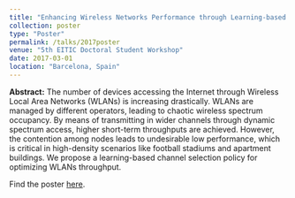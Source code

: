 ```yaml
---
title: "Enhancing Wireless Networks Performance through Learning-based Dynamic Spectrum Access"
collection: poster
type: "Poster"
permalink: /talks/2017poster
venue: "5th EITIC Doctoral Student Workshop"
date: 2017-03-01
location: "Barcelona, Spain"
---
```


**Abstract:** The number of devices accessing the Internet through Wireless Local Area Networks (WLANs) is increasing drastically. WLANs are managed by different operators, leading to chaotic wireless spectrum occupancy. By means of transmitting in wider channels through dynamic spectrum access, higher short-term throughputs are achieved. However, the contention among nodes leads to undesirable low performance, which is critical in high-density scenarios like football stadiums and apartment buildings. We propose a learning-based channel selection policy for optimizing WLANs throughput.

Find the poster [here](https://github.com/sergiobarra/data_repos/blob/master/posters/poster_doctoral_student_workshop2017_sergio_barrachina.pdf).